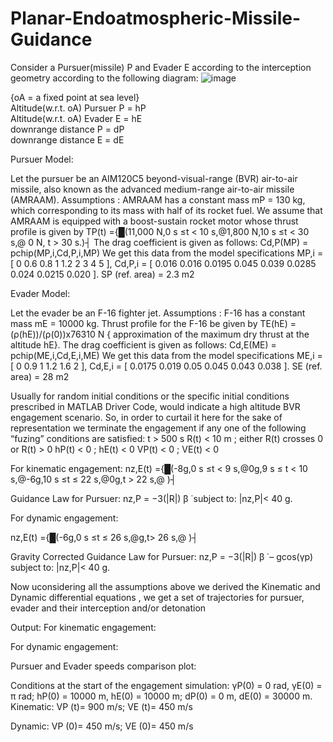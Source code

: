 # Planar-Endoatmospheric-Missile-Guidance

Consider a Pursuer(missile) P and Evader E according to the interception geometry according to the following diagram:
![image](https://user-images.githubusercontent.com/86003669/210012410-5225b244-c085-4498-a38c-44cbca16a706.png)

{oA = a fixed point at sea level}\
Altitude(w.r.t. oA) Pursuer P = hP\
Altitude(w.r.t. oA) Evader E = hE\
downrange distance P = dP\
downrange distance E = dE 


Pursuer Model:

Let the pursuer be an AIM120C5 beyond-visual-range (BVR) air-to-air missile, also known as the advanced medium-range air-to-air missile (AMRAAM).
Assumptions : 
AMRAAM has a constant mass mP = 130 kg, which corresponding to its mass with half of its rocket fuel. 
We assume that AMRAAM is equipped with a boost-sustain rocket motor whose thrust profile is given by
TP(t) ={█(11,000 N,0 s ≤t < 10 s,@1,800 N,10 s ≤t < 30 s,@ 0 N,                  t > 30 s.)┤
The drag coefficient is given as follows:
Cd,P(MP) = pchip(MP,i,Cd,P,i,MP)
We get this data from the model specifications
MP,i = [ 0  0.6  0.8  1  1.2  2  3  4  5 ], 
Cd,P,i = [ 0.016 0.016 0.0195 0.045 0.039 0.0285 0.024 0.0215 0.020 ]. 
SP (ref. area) = 2.3 m2
 
Evader Model:

Let the evader be an F-16 fighter jet. 
Assumptions : 
F-16 has a constant mass mE = 10000 kg. 
Thrust profile for the F-16 be given by
TE(hE) = (ρ(hE))/(ρ(0))x76310 N  { approximation of the maximum dry thrust at the altitude hE}.
The drag coefficient is given as follows:
Cd,E(ME) = pchip(ME,i,Cd,E,i,ME)
We get this data from the model specifications
ME,i = [ 0  0.9  1  1.2  1.6  2 ],
Cd,E,i = [ 0.0175 0.019 0.05 0.045 0.043 0.038 ].
SE (ref. area) = 28 m2
 

Usually for random initial conditions or the specific initial conditions prescribed in MATLAB Driver Code, would indicate a high altitude BVR engagement scenario. So, in order to curtail it here for the sake of representation we  terminate the engagement if any one of the following “fuzing” conditions are satisfied:
	t > 500 s
	R(t) < 10 m ; either R(t) crosses 0 or  ̇R(t) > 0
	hP(t) < 0 ;   hE(t) < 0
	VP(t) < 0 ;   VE(t) < 0

For kinematic engagement:
nz,E(t) ={█(-8g,0 s ≤t < 9 s,@0g,9 s ≤  t < 10 s,@-6g,10 s ≤t ≤ 22 s,@0g,t > 22 s,@                 )┤

Guidance Law for Pursuer:  nz,P = −3(|R|) ̇β ̇  subject to: |nz,P|< 40 g.


For dynamic engagement:

 nz,E(t) ={█(-6g,0 s ≤t ≤ 26 s,@g,t> 26 s,@                 )┤

Gravity Corrected Guidance Law for Pursuer:  nz,P = −3(|R|) ̇β ̇ – gcos(γp) 
subject to: |nz,P|< 40 g.

Now uconsidering all the assumptions above we derived the Kinematic and Dynamic differential equations , we get a set of trajectories for pursuer, evader and their interception and/or detonation

Output:
For kinematic engagement:
 
For dynamic engagement:
 

Pursuer and Evader speeds comparison plot:
 

Conditions at the start of the engagement simulation:
γP(0) = 0 rad, γE(0) = π rad; hP(0) = 10000 m, hE(0) = 10000 m;  dP(0) = 0 m, dE(0) = 30000 m.
Kinematic:
VP (t)= 900 m/s; VE (t)= 450 m/s

Dynamic:
VP (0)= 450 m/s; VE (0)= 450 m/s



